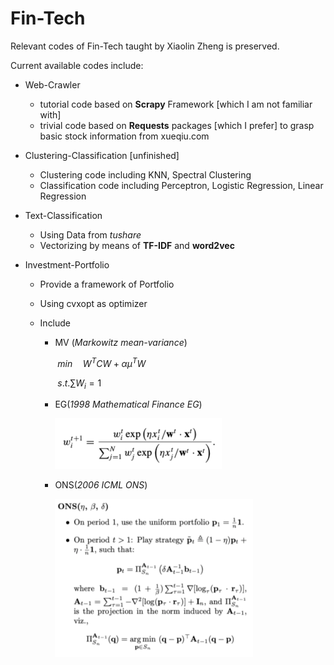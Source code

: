 # Fin-Tech
Relevant codes of Fin-Tech taught by Xiaolin Zheng is preserved.

Current available codes include:

* Web-Crawler
  * tutorial code based on **Scrapy** Framework [which I am not familiar with]
  * trivial code based on **Requests** packages [which I prefer] to grasp basic stock information from xueqiu.com
* Clustering-Classification [unfinished]
  * Clustering code including KNN, Spectral Clustering
  * Classification code including Perceptron, Logistic Regression, Linear Regression

* Text-Classification

  * Using Data from *tushare*
  * Vectorizing by means of **TF-IDF** and **word2vec**

* Investment-Portfolio

  * Provide a framework of Portfolio

  * Using cvxopt as optimizer

  * Include 

    * MV (*Markowitz mean-variance*) 

      ​														$min \quad W^{T}CW + \alpha \mu^{T}W$

      ​																	$s.t. \sum W_i = 1$

    * EG(*1998 Mathematical Finance EG*)

      <img src="./Investment-Portfolio/EG.png" alt="截屏2020-07-24上午2.00.37" style="zoom:50%;" />

    * ONS(*2006 ICML ONS*)

      <img src="./Investment-Portfolio/ONS.png" alt="截屏2020-07-24上午2.00.37" style="zoom:50%;" />

